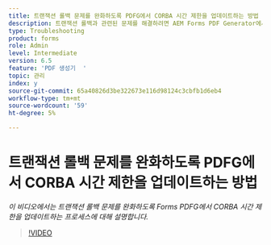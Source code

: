 ```yaml
---
title: 트랜잭션 롤백 문제를 완화하도록 PDFG에서 CORBA 시간 제한을 업데이트하는 방법
description: 트랜잭션 롤백과 관련된 문제를 해결하려면 AEM Forms PDF Generator에서 CORBA 시간 제한을 구성합니다
type: Troubleshooting
product: forms
role: Admin
level: Intermediate
version: 6.5
feature: 'PDF 생성기  '
topic: 관리
index: y
source-git-commit: 65a40826d3be322673e116d98124c3cbfb1d6eb4
workflow-type: tm+mt
source-wordcount: '59'
ht-degree: 5%

---
```



# 트랜잭션 롤백 문제를 완화하도록 PDFG에서 CORBA 시간 제한을 업데이트하는 방법

*이 비디오에서는 트랜잭션 롤백 문제를 완화하도록 Forms PDFG에서 CORBA 시간 제한을 업데이트하는 프로세스에 대해 설명합니다.*

>[!VIDEO](https://video.tv.adobe.com/v/335512?quality=9&learn=on)